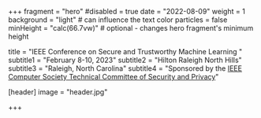 +++
fragment = "hero"
#disabled = true
date = "2022-08-09"
weight = 1
background = "light" # can influence the text color
particles = false
minHeight = "calc(66.7vw)" # optional - changes hero fragment's minimum height

title = "IEEE Conference on Secure and Trustworthy Machine Learning "
subtitle1 = "February 8-10, 2023"
subtitle2 = "Hilton Raleigh North Hills"
subtitle3 = "Raleigh, North Carolina"
subtitle4 = "Sponsored by the [IEEE Computer Society Technical Committee of Security and Privacy](https://www.ieee-security.org/)"

[header]
  image = "header.jpg"

+++